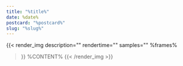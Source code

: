 ```yaml
---
title: "%title%"
date: %date%
postcard: "%postcard%"
slug: "%slug%"
---
```


{{< render_img
  description=""
  rendertime=""
  samples=""
  %frames%
  >}}
  %CONTENT%
{{< /render_img >}}